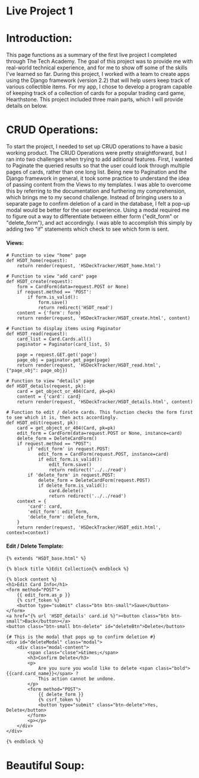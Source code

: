 # Live Project 1

<h1>Introduction:</h1>
<p>This page functions as a summary of the first live project I completed through The Tech Academy. The goal of this project was to provide me with real-world technical experience, and for me to show off some of the skills I've learned so far. During this project, I worked with a team to create apps using the Django framework (version 2.2) that will help users keep track of various collectible items. For my app, I chose to develop a program capable of keeping track of a collection of cards for a popular trading card game, Hearthstone. This project included three main parts, which I will provide details on below.</p>

<h1>CRUD Operations:</h1>
<p>To start the project, I needed to set up CRUD operations to have a basic working product. The CRUD Operations were pretty straightforward, but I ran into two challenges when trying to add aditional features. First, I wanted to Paginate the queried results so that the user could look through multiple pages of cards, rather than one long list. Being new to Pagination and the Django framework in general, it took some practice to understand the idea of passing content from the Views to my templates. I was able to overcome this by referring to the documentation and furthering my comprehension, which brings me to my second challenge. Instead of bringing users to a separate page to confirm deletion of a card in the database, I felt a pop-up modal would be better for the user experience. Using a modal required me to figure out a way to differentiate between either form ("edit_form" or "delete_form"), and act accordingly. I was able to accomplish this simply by adding two "if" statements which check to see which form is sent.</p>

<h4>Views:</h4>

    # Function to view "home" page
    def HSDT_home(request):
        return render(request, 'HSDeckTracker/HSDT_home.html')
        
    # Function to view "add card" page
    def HSDT_create(request):
        form = CardForm(data=request.POST or None)
        if request.method == 'POST':
            if form.is_valid():
                form.save()
                return redirect('HSDT_read')
        content = {'form': form}
        return render(request, 'HSDeckTracker/HSDT_create.html', content)
    
    # Function to display items using Paginator
    def HSDT_read(request):
        card_list = Card.Cards.all()
        paginator = Paginator(card_list, 5)
    
        page = request.GET.get('page')
        page_obj = paginator.get_page(page)
        return render(request, 'HSDeckTracker/HSDT_read.html', {"page_obj": page_obj})
    
    # Function to view "details" page
    def HSDT_details(request, pk):
        card = get_object_or_404(Card, pk=pk)
        content = {'card': card}
        return render(request, 'HSDeckTracker/HSDT_details.html', content)
    
    # Function to edit / delete cards. This function checks the form first to see which it is, then acts accordingly.
    def HSDT_edit(request, pk):
        card = get_object_or_404(Card, pk=pk)
        edit_form = CardForm(data=request.POST or None, instance=card)
        delete_form = DeleteCardForm()
        if request.method == "POST":
            if 'edit_form' in request.POST:
                edit_form = CardForm(request.POST, instance=card)
                if edit_form.is_valid():
                    edit_form.save()
                    return redirect('../../read')
            if 'delete_form' in request.POST:
                delete_form = DeleteCardForm(request.POST)
                if delete_form.is_valid():
                    card.delete()
                    return redirect('../../read')
        context = {
            'card': card,
            'edit_form': edit_form,
            'delete_form': delete_form,
        }
        return render(request, 'HSDeckTracker/HSDT_edit.html', context=context)
        
<h4>Edit / Delete Template:</h4>

    {% extends "HSDT_base.html" %}

    {% block title %}Edit Collection{% endblock %}
    
    {% block content %}
    <h1>Edit Card Info</h1>
    <form method="POST">
        {{ edit_form.as_p }}
        {% csrf_token %}
        <button type="submit" class="btn btn-small">Save</button>
    </form>
    <a href="{% url 'HSDT_details' card.id %}"><button class="btn btn-small">Back</button></a>
    <button class="btn-small btn-delete" id="deleteBtn">Delete</button>
    
    {# This is the modal that pops up to confirm deletion #}
    <div id="deleteModal" class="modal">
        <div class="modal-content">
            <span class="close">&times;</span>
            <h3>Confirm Delete</h3>
            <p>
                Are you sure you would like to delete <span class="bold">{{card.card_name}}</span> ?
                This action cannot be undone.
            </p>
            <form method="POST">
                {{ delete_form }}
                {% csrf_token %}
                <button type="submit" class="btn-delete">Yes, Delete</button>
            </form>
            <p></p>
        </div>
    </div>
    
    {% endblock %}

<h1>Beautiful Soup:</h1>
<p></p>

